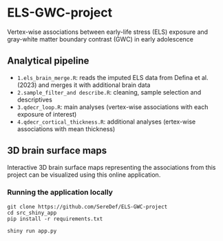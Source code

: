 # ELS-GWC-project
Vertex-wise associations between early-life stress (ELS) exposure and gray-white matter boundary contrast (GWC) in early adolescence

## Analytical pipeline 
 - `1.els_brain_merge.R`: reads the imputed ELS data from Defina et al. (2023) and merges it with additional brain data
 - `2.sample_filter_and describe.R`: cleaning, sample selection and descriptives
 - `3.qdecr_loop.R`: main analyses (vertex-wise associations with each exposure of interest)
 - `4.qdecr_cortical_thickness.R`: additional analyses (ertex-wise associations with mean thickness)

## 3D brain surface maps
Interactive 3D brain surface maps representing the associations from this project can be visualized using this online application. 

### Running the application locally 
```
git clone https://github.com/SereDef/ELS-GWC-project
cd src_shiny_app
pip install -r requirements.txt

shiny run app.py
```
